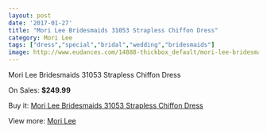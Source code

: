 ```yaml
---
layout: post
date: '2017-01-27'
title: "Mori Lee Bridesmaids 31053 Strapless Chiffon Dress"
category: Mori Lee
tags: ["dress","special","bridal","wedding","bridesmaids"]
image: http://www.eudances.com/14888-thickbox_default/mori-lee-bridesmaids-31053-strapless-chiffon-dress.jpg
---
```

Mori Lee Bridesmaids 31053 Strapless Chiffon Dress

On Sales: **$249.99**
<a href="https://www.eudances.com/en/mori-lee/4433-mori-lee-bridesmaids-31053-strapless-chiffon-dress.html"><amp-img layout="responsive" width="600" height="600" src="//www.eudances.com/14888-thickbox_default/mori-lee-bridesmaids-31053-strapless-chiffon-dress.jpg" alt="Mori Lee Bridesmaids 31053 Strapless Chiffon Dress 0" /></a>
<a href="https://www.eudances.com/en/mori-lee/4433-mori-lee-bridesmaids-31053-strapless-chiffon-dress.html"><amp-img layout="responsive" width="600" height="600" src="//www.eudances.com/14889-thickbox_default/mori-lee-bridesmaids-31053-strapless-chiffon-dress.jpg" alt="Mori Lee Bridesmaids 31053 Strapless Chiffon Dress 1" /></a>
<a href="https://www.eudances.com/en/mori-lee/4433-mori-lee-bridesmaids-31053-strapless-chiffon-dress.html"><amp-img layout="responsive" width="600" height="600" src="//www.eudances.com/14890-thickbox_default/mori-lee-bridesmaids-31053-strapless-chiffon-dress.jpg" alt="Mori Lee Bridesmaids 31053 Strapless Chiffon Dress 2" /></a>
<a href="https://www.eudances.com/en/mori-lee/4433-mori-lee-bridesmaids-31053-strapless-chiffon-dress.html"><amp-img layout="responsive" width="600" height="600" src="//www.eudances.com/14891-thickbox_default/mori-lee-bridesmaids-31053-strapless-chiffon-dress.jpg" alt="Mori Lee Bridesmaids 31053 Strapless Chiffon Dress 3" /></a>
<a href="https://www.eudances.com/en/mori-lee/4433-mori-lee-bridesmaids-31053-strapless-chiffon-dress.html"><amp-img layout="responsive" width="600" height="600" src="//www.eudances.com/14892-thickbox_default/mori-lee-bridesmaids-31053-strapless-chiffon-dress.jpg" alt="Mori Lee Bridesmaids 31053 Strapless Chiffon Dress 4" /></a>

Buy it: [Mori Lee Bridesmaids 31053 Strapless Chiffon Dress](https://www.eudances.com/en/mori-lee/4433-mori-lee-bridesmaids-31053-strapless-chiffon-dress.html "Mori Lee Bridesmaids 31053 Strapless Chiffon Dress")

View more: [Mori Lee](https://www.eudances.com/en/65-mori-lee "Mori Lee")